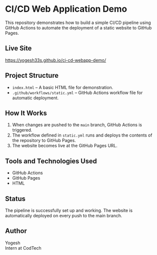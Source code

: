 # CI/CD Web Application Demo

This repository demonstrates how to build a simple CI/CD pipeline using GitHub Actions to automate the deployment of a static website to GitHub Pages.

## Live Site

https://yogesh33s.github.io/ci-cd-webapp-demo/

## Project Structure

- `index.html` – A basic HTML file for demonstration.
- `.github/workflows/static.yml` – GitHub Actions workflow file for automatic deployment.

## How It Works

1. When changes are pushed to the `main` branch, GitHub Actions is triggered.
2. The workflow defined in `static.yml` runs and deploys the contents of the repository to GitHub Pages.
3. The website becomes live at the GitHub Pages URL.

## Tools and Technologies Used

- GitHub Actions
- GitHub Pages
- HTML

## Status

The pipeline is successfully set up and working. The website is automatically deployed on every push to the main branch.

## Author

Yogesh  
Intern at CodTech

